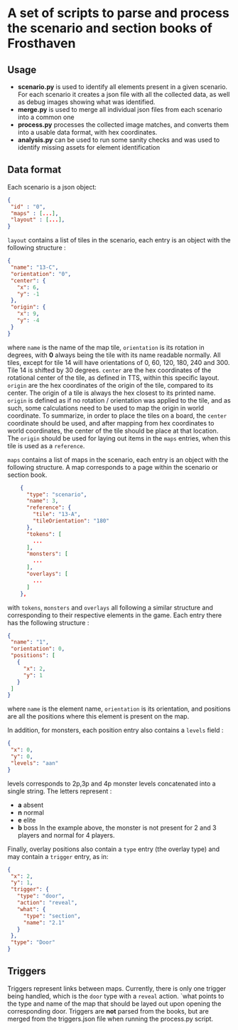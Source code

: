 # A set of scripts to parse and process the scenario and section books of Frosthaven

## Usage
 - **scenario.py** is used to identify all elements present in a given scenario. For each scenario it creates a json file with all the collected data, as well as debug images showing what was identified.
 - **merge.py** is used to merge all individual json files from each scenario into a common one
 - **process.py** processes the collected image matches, and converts them into a usable data format, with hex coordinates.
 - **analysis.py** can be used to run some sanity checks and was used to identify missing assets for element identification

## Data format
 Each scenario is a json object:
 ```json
 {
  "id" : "0",
  "maps" : [...],
  "layout" : [...],
 }
 ```
 `layout` contains a list of tiles in the scenario, each entry is an object with the following structure :
 ```json
{
  "name": "13-C",
  "orientation": "0",
  "center": {
    "x": 6,
    "y": -1
  },
  "origin": {
    "x": 9,
    "y": -4
  }
}
 ```
 where `name` is the name of the map tile, `orientation` is its rotation in degrees, with **0** always being the tile with its name readable normally. All tiles, except for tile 14 will have orientations of 0, 60, 120, 180, 240 and 300. Tile 14 is shifted by 30 degrees.
 `center` are the hex coordinates of the rotational center of the tile, as defined in TTS, within this specific layout.
 `origin` are the hex coordinates of the origin of the tile, compared to its center. The origin of a tile is always the hex closest to its printed name.
 `origin` is defined as if no rotation / orientation was applied to the tile, and as such, some calculations need to be used to map the origin in world coordinate.
 To summarize, in order to place the tiles on a board, the `center` coordinate should be used, and after mapping from hex coordinates to world coordinates, the center of the tile should be place at that location. The `origin` should be used for laying out items in the `maps` entries, when this tile is used as a `reference`.
 
 `maps` contains a list of maps in the scenario, each entry is an object with the following structure. A map corresponds to a page within the scenario or section book.
  ```json
      {
        "type": "scenario",
        "name": 3,
        "reference": {
          "tile": "13-A",
          "tileOrientation": "180"
        },
        "tokens": [
          ...
        ],
        "monsters": [
          ...
        ],
        "overlays": [
          ...
        ]
      },
 ```
 with `tokens`, `monsters` and `overlays` all following a similar structure and corresponding to their respective elements in the game.
 Each entry there has the following structure :
 ```json
 {
  "name": "1",
  "orientation": 0,
  "positions": [
    {
      "x": 2,
      "y": 1
    }
  ]
}
 ```
 where `name` is the element name, `orientation` is its orientation, and positions are all the positions where this element is present on the map.
 
 In addition, for monsters, each position entry also contains a `levels` field :
 ```json
{
  "x": 0,
  "y": 0,
  "levels": "aan"
}
```
levels corresponds to 2p,3p and 4p monster levels concatenated into a single string. The letters represent :
  - **a** absent
  - **n** normal
  - **e** elite
  - **b** boss
 In the example above, the monster is not present for 2 and 3 players and normal for 4 players.
 
 Finally, overlay positions also contain a `type` entry (the overlay type) and may contain a `trigger` entry, as in:
 ```json
{
  "x": 2,
  "y": 1,
  "trigger": {
    "type": "door",
    "action": "reveal",
    "what": {
      "type": "section",
      "name": "2.1"
    }
  },
  "type": "Door"
}
 ```
 
 ## Triggers
 Triggers represent links between maps. Currently, there is only one trigger being handled, which is the `door` type with a `reveal` action. `what points to the type and name of the map that should be layed out upon opening the corresponding door.
 Triggers are **not** parsed from the books, but are merged from the triggers.json file when running the process.py script.
 
 
 
 
